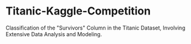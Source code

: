 # Titanic-Kaggle-Competition
Classification of the "Survivors" Column in the Titanic Dataset, Involving Extensive Data Analysis and Modeling.
